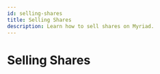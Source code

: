 ```yaml
---
id: selling-shares
title: Selling Shares
description: Learn how to sell shares on Myriad.
---
```


# Selling Shares